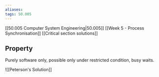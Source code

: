 ```yaml
---
aliases:
tags: 50.005
---
```

[[50.005 Computer System Engineering|50.005]]
[[Week 5 - Process Synchronisation]]
[[Critical section solutions]]

## Property
Purely software only, possible only under restricted condition, busy waits.

![[Peterson's Solution]]